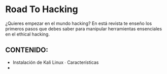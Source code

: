 # Road To Hacking
¿Quieres empezar en el mundo hacking? En está revista te enseño los primeros pasos que debes saber para manipular herramientas ensenciales en el ethical hacking.

## CONTENIDO:
- Instalación de Kali Linux
 ∙ Características
- 
